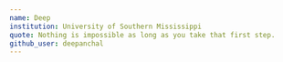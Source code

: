 ```yaml
---
name: Deep
institution: University of Southern Mississippi
quote: Nothing is impossible as long as you take that first step.
github_user: deepanchal
---
```

